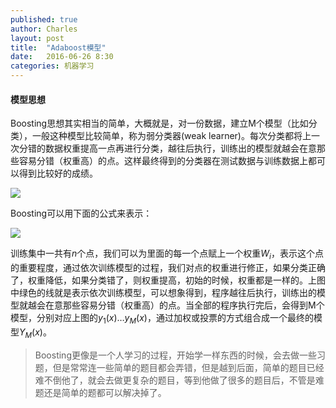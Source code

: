 ```yaml
---
published: true
author: Charles
layout: post
title:  "Adaboost模型"
date:   2016-06-26 8:30
categories: 机器学习
---
```


#### 模型思想

Boosting思想其实相当的简单，大概就是，对一份数据，建立M个模型（比如分类），一般这种模型比较简单，称为弱分类器(weak learner)。每次分类都将上一次分错的数据权重提高一点再进行分类，越往后执行，训练出的模型就越会在意那些容易分错（权重高）的点。这样最终得到的分类器在测试数据与训练数据上都可以得到比较好的成绩。

![][1]

Boosting可以用下面的公式来表示：

![][2]

训练集中一共有$n$个点，我们可以为里面的每一个点赋上一个权重$W_i$，表示这个点的重要程度，通过依次训练模型的过程，我们对点的权重进行修正，如果分类正确了，权重降低，如果分类错了，则权重提高，初始的时候，权重都是一样的。上图中绿色的线就是表示依次训练模型，可以想象得到，程序越往后执行，训练出的模型就越会在意那些容易分错（权重高）的点。当全部的程序执行完后，会得到M个模型，分别对应上图的$y_1(x)…y_M(x)$，通过加权或投票的方式组合成一个最终的模型$Y_M(x)$。

> Boosting更像是一个人学习的过程，开始学一样东西的时候，会去做一些习题，但是常常连一些简单的题目都会弄错，但是越到后面，简单的题目已经难不倒他了，就会去做更复杂的题目，等到他做了很多的题目后，不管是难题还是简单的题都可以解决掉了。


[1]:http://7xjbdi.com1.z0.glb.clouddn.com/weak_learner.png
[2]:http://7xjbdi.com1.z0.glb.clouddn.com/Boosting_1.png
